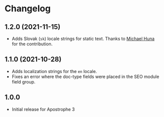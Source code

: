 # Changelog

## 1.2.0 (2021-11-15)

* Adds Slovak (`sk`) locale strings for static text. Thanks to [Michael Huna](https://github.com/Miselrkba) for the contribution.

## 1.1.0 (2021-10-28)

* Adds localization strings for the `en` locale.
* Fixes an error where the doc-type fields were placed in the SEO module field group.

## 1.0.0

* Initial release for Apostrophe 3
